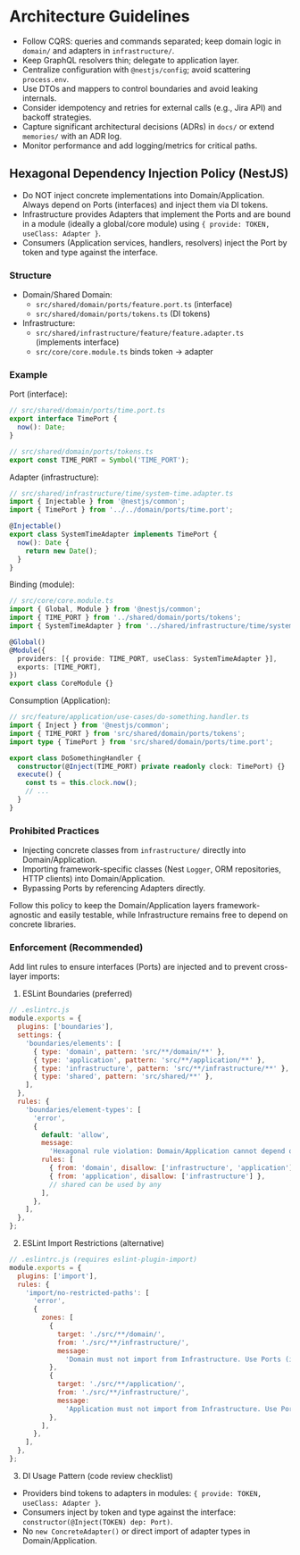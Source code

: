 # Architecture Guidelines

- Follow CQRS: queries and commands separated; keep domain logic in `domain/` and adapters in `infrastructure/`.
- Keep GraphQL resolvers thin; delegate to application layer.
- Centralize configuration with `@nestjs/config`; avoid scattering `process.env`.
- Use DTOs and mappers to control boundaries and avoid leaking internals.
- Consider idempotency and retries for external calls (e.g., Jira API) and backoff strategies.
- Capture significant architectural decisions (ADRs) in `docs/` or extend `memories/` with an ADR log.
- Monitor performance and add logging/metrics for critical paths.

## Hexagonal Dependency Injection Policy (NestJS)

- Do NOT inject concrete implementations into Domain/Application. Always depend on Ports (interfaces) and inject them via DI tokens.
- Infrastructure provides Adapters that implement the Ports and are bound in a module (ideally a global/core module) using `{ provide: TOKEN, useClass: Adapter }`.
- Consumers (Application services, handlers, resolvers) inject the Port by token and type against the interface.

### Structure

- Domain/Shared Domain:
  - `src/shared/domain/ports/feature.port.ts` (interface)
  - `src/shared/domain/ports/tokens.ts` (DI tokens)
- Infrastructure:
  - `src/shared/infrastructure/feature/feature.adapter.ts` (implements interface)
  - `src/core/core.module.ts` binds token → adapter

### Example

Port (interface):

```ts
// src/shared/domain/ports/time.port.ts
export interface TimePort {
  now(): Date;
}

// src/shared/domain/ports/tokens.ts
export const TIME_PORT = Symbol('TIME_PORT');
```

Adapter (infrastructure):

```ts
// src/shared/infrastructure/time/system-time.adapter.ts
import { Injectable } from '@nestjs/common';
import { TimePort } from '../../domain/ports/time.port';

@Injectable()
export class SystemTimeAdapter implements TimePort {
  now(): Date {
    return new Date();
  }
}
```

Binding (module):

```ts
// src/core/core.module.ts
import { Global, Module } from '@nestjs/common';
import { TIME_PORT } from '../shared/domain/ports/tokens';
import { SystemTimeAdapter } from '../shared/infrastructure/time/system-time.adapter';

@Global()
@Module({
  providers: [{ provide: TIME_PORT, useClass: SystemTimeAdapter }],
  exports: [TIME_PORT],
})
export class CoreModule {}
```

Consumption (Application):

```ts
// src/feature/application/use-cases/do-something.handler.ts
import { Inject } from '@nestjs/common';
import { TIME_PORT } from 'src/shared/domain/ports/tokens';
import type { TimePort } from 'src/shared/domain/ports/time.port';

export class DoSomethingHandler {
  constructor(@Inject(TIME_PORT) private readonly clock: TimePort) {}
  execute() {
    const ts = this.clock.now();
    // ...
  }
}
```

### Prohibited Practices

- Injecting concrete classes from `infrastructure/` directly into Domain/Application.
- Importing framework-specific classes (Nest `Logger`, ORM repositories, HTTP clients) into Domain/Application.
- Bypassing Ports by referencing Adapters directly.

Follow this policy to keep the Domain/Application layers framework-agnostic and easily testable, while Infrastructure remains free to depend on concrete libraries.

### Enforcement (Recommended)

Add lint rules to ensure interfaces (Ports) are injected and to prevent cross-layer imports:

1) ESLint Boundaries (preferred)

```js
// .eslintrc.js
module.exports = {
  plugins: ['boundaries'],
  settings: {
    'boundaries/elements': [
      { type: 'domain', pattern: 'src/**/domain/**' },
      { type: 'application', pattern: 'src/**/application/**' },
      { type: 'infrastructure', pattern: 'src/**/infrastructure/**' },
      { type: 'shared', pattern: 'src/shared/**' },
    ],
  },
  rules: {
    'boundaries/element-types': [
      'error',
      {
        default: 'allow',
        message:
          'Hexagonal rule violation: Domain/Application cannot depend on Infrastructure. Depend on Ports (interfaces) instead.',
        rules: [
          { from: 'domain', disallow: ['infrastructure', 'application'] },
          { from: 'application', disallow: ['infrastructure'] },
          // shared can be used by any
        ],
      },
    ],
  },
};
```

2) ESLint Import Restrictions (alternative)

```js
// .eslintrc.js (requires eslint-plugin-import)
module.exports = {
  plugins: ['import'],
  rules: {
    'import/no-restricted-paths': [
      'error',
      {
        zones: [
          {
            target: './src/**/domain/',
            from: './src/**/infrastructure/',
            message:
              'Domain must not import from Infrastructure. Use Ports (interfaces).',
          },
          {
            target: './src/**/application/',
            from: './src/**/infrastructure/',
            message:
              'Application must not import from Infrastructure. Use Ports (interfaces).',
          },
        ],
      },
    ],
  },
};
```

3) DI Usage Pattern (code review checklist)

- Providers bind tokens to adapters in modules: `{ provide: TOKEN, useClass: Adapter }`.
- Consumers inject by token and type against the interface: `constructor(@Inject(TOKEN) dep: Port)`.
- No `new ConcreteAdapter()` or direct import of adapter types in Domain/Application.
